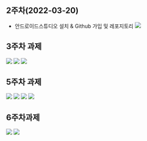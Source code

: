 ## 2주차(2022-03-20)
- 안드로이드스튜디오 설치 & Github 가입 및 레포지토리
 <img width="" height="" src="./pic/2st_png.PNG"></img>

## 3주차 과제
<img width="" height="" src="./pic/3주차과제_메인.PNG"></img>
<img width="" height="" src="./pic/3주차과제_네이버.PNG"></img>
<img width="" height="" src="./pic/3주차과제_전화걸.PNG"></img>

## 5주차 과제
<img width="" height="" src="./pic/5주차과제1.png"></img>
<img width="" height="" src="./pic/5주차과제2.png"></img>
<img width="" height="" src="./pic/5주차과제3.png"></img>
<img width="" height="" src="./pic/5주차과제4.png"></img>

## 6주차과제
<img width="" height="" src="./pic/6st_1.png"></img>
<img width="" height="" src="./pic/6st_2.png"></img>
